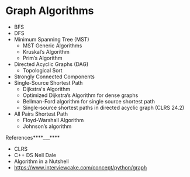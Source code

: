 # Graph Algorithms

- BFS
- DFS
- Minimum Spanning Tree (MST)
  - MST Generic Algorithms
  - Kruskal’s Algorithm
  - Prim’s Algorithm
- Directed Acyclic Graphs (DAG)
  - Topological Sort
- Strongly Connected Components
- Single-Source Shortest Path
  - Dijkstra's Algorithm
  - Optimized Dijkstra’s Algorithm for dense graphs
  - Bellman-Ford algorithm for single source shortest path
  - Single-source shortest paths in directed acyclic graph (CLRS 24.2)
- All Pairs Shortest Path
  - Floyd-Warshall Algorithm
  - Johnson’s algorithm

References****\_\_\_****

- CLRS
- C++ DS Nell Dale
- Algorithm in a Nutshell
- https://www.interviewcake.com/concept/python/graph

